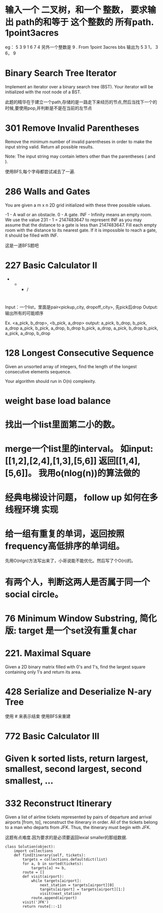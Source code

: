 # 输入一个 二叉树，和一个 整数， 要求输出 path的和等于 这个整数的 所有path. 1point3acres
eg：   5
      3       9
   1   6  7    4    另外一个整数是 9
. From 1point 3acres bbs
输出为  5 3 1， 3 6， 9

# Binary Search Tree Iterator
Implement an iterator over a binary search tree (BST). Your iterator will be initialized with the root node of a BST.

此题的精华在于建立一个path,存储的是一路走下来经历的节点,然后当找下一个的时候,要使用pop,并判断是不是在当前的左节点

# 301 Remove Invalid Parentheses
Remove the minimum number of invalid parentheses in order to make the input string valid. Return all possible results.

Note: The input string may contain letters other than the parentheses ( and ).

使用BFS,每个字母都尝试减去了一遍.

# 286 Walls and Gates

You are given a m x n 2D grid initialized with these three possible values.

-1 - A wall or an obstacle.
0 - A gate.
INF - Infinity means an empty room. We use the value 231 - 1 = 2147483647 to represent INF as you may assume that the distance to a gate is less than 2147483647.
Fill each empty room with the distance to its nearest gate. If it is impossible to reach a gate, it should be filled with INF.

这是一道BFS题吧

# 227 Basic Calculator II

+ - * /

#
Input：一个list，里面是pair<pickup_city, dropoff_city>, 先pick后drop
Output: 输出所有的可能顺序

Ex. <a_pick, b_drop>, <b_pick, a_drop>
output:
a_pick, b_drop, b_pick, a_drop
a_pick, b_pick, a_drop, b_drop
b_pick, a_drop, a_pick, b_drop
b_pick, a_pick, a_drop, b_drop

# 128 Longest Consecutive Sequence
Given an unsorted array of integers, find the length of the longest consecutive elements sequence.

Your algorithm should run in O(n) complexity.

# weight base load balance

# 找出一个list里面第二小的数。

#  merge一个list里的interval。 如input: [[1,2],[2,4],[1,3],[5,6]] 返回[[1,4],[5,6]]。 我用o(nlog(n))的算法做的

# 经典电梯设计问题， follow up 如何在多线程环境 实现

# 给一组有重复的单词，返回按照frequency高低排序的单词组。
先用O(nlgn)方法写出来了，小哥说能不能优化。然后写了个O(n)的。

# 有两个人，判断这两人是否属于同一个social circle。

# 76 Minimum Window Substring, 简化版: target 是一个set没有重复char

# 221. Maximal Square

Given a 2D binary matrix filled with 0's and 1's, find the largest square containing only 1's and return its area.

# 428 Serialize and Deserialize N-ary Tree

使用 # 来表示结束
使用BFS来重建

# 772 Basic Calculator III

# Given k sorted lists, return largest, smallest, second largest, second smallest, ...　

# 332 Reconstruct Itinerary

Given a list of airline tickets represented by pairs of departure and arrival airports [from, to], reconstruct the itinerary in order. All of the tickets belong to a man who departs from JFK. Thus, the itinerary must begin with JFK.

这题有点难度.因为要求的是必须要返回lexial smaller的那组数据.

```
class Solution(object):
    import collections
    def findItinerary(self, tickets):
        targets = collections.defaultdict(list)
        for a, b in sorted(tickets):
            targets[a] += b,
        route = []
        def visit(airport):
            while targets[airport]:
                next_station = targets[airport][0]
                targets[airport] = targets[airport][1:]
                visit(next_station)
            route.append(airport)
        visit('JFK')
        return route[::-1]
```
